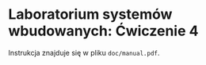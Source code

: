 # Laboratorium systemów wbudowanych: Ćwiczenie 4

Instrukcja znajduje się w pliku `doc/manual.pdf`.
